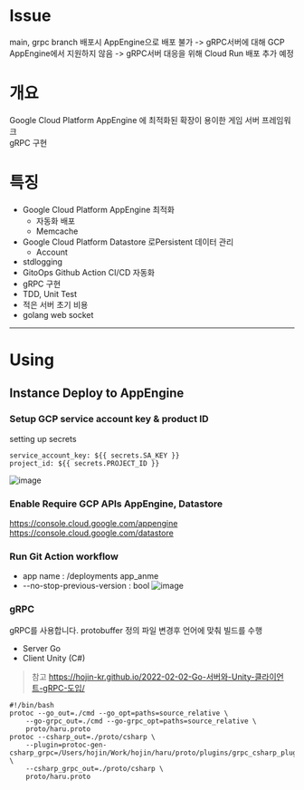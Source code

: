 # Issue
main, grpc branch 배포시 AppEngine으로 배포 불가
-> gRPC서버에 대해 GCP AppEngine에서 지원하지 않음
-> gRPC서버 대응을 위해 Cloud Run 배포 추가 예정

# 개요
Google Cloud Platform AppEngine 에 최적화된 확장이 용이한 게임 서버 프레임워크  
gRPC 구현

# 특징
- Google Cloud Platform AppEngine 최적화
	- 자동화 배포
	- Memcache
- Google Cloud Platform Datastore 로Persistent 데이터 관리
	- Account
- stdlogging
- GitoOps Github Action CI/CD 자동화
- gRPC 구현
- TDD, Unit Test 
- 적은 서버 초기 비용
- golang web socket
---

# Using
## Instance Deploy to AppEngine

### Setup GCP service account key & product ID
setting up secrets
```
service_account_key: ${{ secrets.SA_KEY }}
project_id: ${{ secrets.PROJECT_ID }}
```
![image](https://user-images.githubusercontent.com/22079767/144077080-504aeb7c-ae48-4d99-b36c-e6d99216a9ad.png)

### Enable Require GCP APIs AppEngine, Datastore
https://console.cloud.google.com/appengine
https://console.cloud.google.com/datastore

### Run Git Action workflow
- app name : /deployments app_anme
- --no-stop-previous-version : bool
![image](https://user-images.githubusercontent.com/22079767/144077357-0c05438e-87e0-46c0-8ad3-5e1a21380cc3.png)

### gRPC
gRPC를 사용합니다. 
protobuffer 정의 파일 변경후 언어에 맞춰 빌드를 수행
- Server Go
- Client Unity (C#) 

> 참고
> https://hojin-kr.github.io/2022-02-02-Go-서버와-Unity-클라이언트-gRPC-도입/

```
#!/bin/bash
protoc --go_out=./cmd --go_opt=paths=source_relative \
    --go-grpc_out=./cmd --go-grpc_opt=paths=source_relative \
    proto/haru.proto
protoc --csharp_out=./proto/csharp \ 
    --plugin=protoc-gen-csharp_grpc=/Users/hojin/Work/hojin/haru/proto/plugins/grpc_csharp_plugin \
    --csharp_grpc_out=./proto/csharp \
    proto/haru.proto
```

